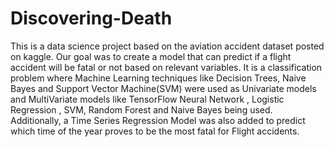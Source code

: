 # Discovering-Death
This is a data science project based on the aviation accident dataset posted on kaggle. Our goal was to create a model that can predict if a flight accident will be fatal or not based on relevant variables. It is a classification problem where Machine Learning techniques like Decision Trees, Naive Bayes and Support Vector Machine(SVM) were used as Univariate models and MultiVariate models like TensorFlow Neural Network , Logistic Regression , SVM, Random Forest and Naive Bayes being used.  Additionally, a Time Series Regression Model was also added to predict which time of the year proves to be the most fatal for Flight accidents.
